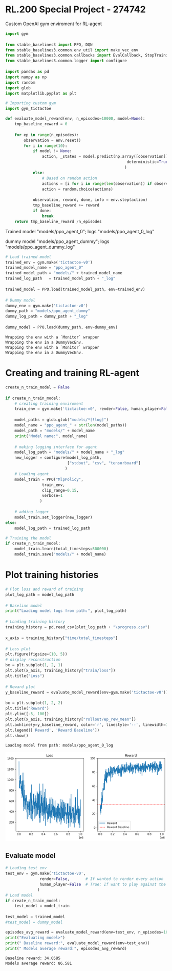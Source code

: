 # RL.200 Special Project - 274742 
Custom OpenAI gym enviroment for RL-agent


```python
import gym

from stable_baselines3 import PPO, DQN
from stable_baselines3.common.env_util import make_vec_env
from stable_baselines3.common.callbacks import EvalCallback, StopTrainingOnRewardThreshold
from stable_baselines3.common.logger import configure

import pandas as pd
import numpy as np
import random
import glob
import matplotlib.pyplot as plt
```


```python
# Importing custom gym
import gym_tictactoe
```


```python
def evaluate_model_reward(env, n_episodes=10000, model=None):
    tmp_baseline_reward = 0
    
    for ep in range(n_episodes):
        observation = env.reset()
        for i in range(10):
            if model != None:
                action, _states = model.predict(np.array([observation]), 
                                                     deterministic=True
                                                    )
            else:
                # Based on random action
                actions = [i for i in range(len(observation)) if observation.tolist()[i]==0]
                action = random.choice(actions)
                
            observation, reward, done, info = env.step(action)
            tmp_baseline_reward += reward
            if done:
                break
    return tmp_baseline_reward /n_episodes
```


Trained model "models/ppo_agent_0"; logs "models/ppo_agent_0_log"

dummy model "models/ppo_agent_dummy"; logs "models/ppo_agent_dummy_log"


```python
# Load trained model
trained_env = gym.make('tictactoe-v0')
trained_model_name = "ppo_agent_0"
trained_model_path = "models/" + trained_model_name
trained_log_path   = trained_model_path + "_log"

trained_model = PPO.load(trained_model_path, env=trained_env)

# Dummy model
dummy_env = gym.make('tictactoe-v0')
dummy_path = "models/ppo_agent_dummy"
dummy_log_path = dummy_path + "_log"

dummy_model = PPO.load(dummy_path, env=dummy_env)
```

    Wrapping the env with a `Monitor` wrapper
    Wrapping the env in a DummyVecEnv.
    Wrapping the env with a `Monitor` wrapper
    Wrapping the env in a DummyVecEnv.
    

# Creating and training RL-agent


```python
create_n_train_model = False

if create_n_train_model:
    # creating training enviroment
    train_env = gym.make('tictactoe-v0', render=False, human_player=False)

    model_paths = glob.glob("models/*[!log]")
    model_name = "ppo_agent_" + str(len(model_paths))
    model_path = "models/" + model_name
    print("Model name:", model_name)

    # making logging interface for agent
    model_log_path = "models/" + model_name + "_log"
    new_logger = configure(model_log_path, 
                           ["stdout", "csv", "tensorboard"]
                          )
    # Loading agent
    model_train = PPO("MlpPolicy",
                train_env,
                clip_range=0.15,
                verbose=1
               )

    # adding logger
    model_train.set_logger(new_logger)
else:
    model_log_path = trained_log_path
```


```python
# Training the model
if create_n_train_model:
    model_train.learn(total_timesteps=500000)
    model_train.save("models/" + model_name)
```

# Plot training histories


```python
# Plot loss and reward of training
plot_log_path = model_log_path 

# Baseline model
print("Loading model logs from path:", plot_log_path)

# Loading training history
training_history = pd.read_csv(plot_log_path + "\progress.csv")

x_axis = training_history["time/total_timesteps"]

# Loss plot
plt.figure(figsize=(10, 5))
# display reconstruction
bx = plt.subplot(1, 2, 1)
plt.plot(x_axis, training_history["train/loss"])
plt.title("Loss")

# Reward plot
y_baseline_reward = evaluate_model_reward(env=gym.make('tictactoe-v0'))

bx = plt.subplot(1, 2, 2)
plt.title("Reward")
plt.ylim([-5, 100])
plt.plot(x_axis, training_history["rollout/ep_rew_mean"])
plt.axhline(y=y_baseline_reward, color='r', linestyle='--', linewidth=1)
plt.legend(['Reward', 'Reward Baseline'])
plt.show()
```

    Loading model from path: models/ppo_agent_0_log
    


    
![png](output_10_1.png)
    


## Evaluate model


```python
# Loading test env
test_env = gym.make('tictactoe-v0', 
               render=False,       # If wanted to render every action
               human_player=False  # True; If want to play against the AI 
              )
# Load model
if create_n_train_model:
    test_model = model_train

test_model = trained_model
#test_model = dummy_model
```


```python
episodes_avg_reward = evaluate_model_reward(env=test_env, n_episodes=1000, model=test_model)
print("Evaluating model>")
print(" Baseline reward:", evaluate_model_reward(env=test_env))
print(" Models average reward:", episodes_avg_reward)
```

    Baseline reward: 34.0585
    Models average reward: 86.581
    


```python

```


```python

```
